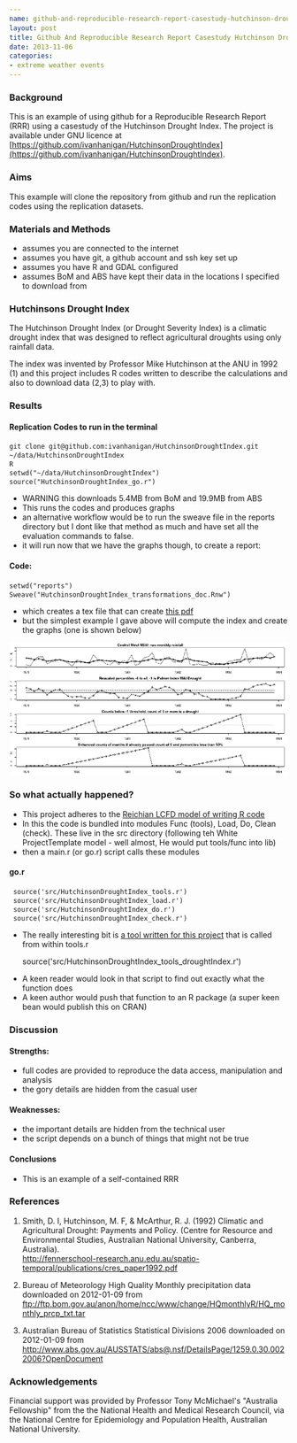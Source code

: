 ```yaml
---
name: github-and-reproducible-research-report-casestudy-hutchinson-drought-index
layout: post
title: Github And Reproducible Research Report Casestudy Hutchinson Drought Index
date: 2013-11-06
categories:
- extreme weather events
---
```


### Background
This is an example of using github for a Reproducible Research Report (RRR) using a casestudy of the  Hutchinson Drought Index.  The project is available under GNU licence at [https://github.com/ivanhanigan/HutchinsonDroughtIndex](https://github.com/ivanhanigan/HutchinsonDroughtIndex).

### Aims
This example will clone the repository from github and run the replication codes using the replication datasets.

### Materials and Methods

- assumes you are connected to the internet
- assumes you have git, a github account and ssh key set up
- assumes you have R and GDAL configured
- assumes BoM and ABS have kept their data in the locations I specified to download from


### Hutchinsons Drought Index

The Hutchinson Drought Index (or Drought Severity Index) is a climatic drought index 
that was designed to reflect agricultural droughts using only rainfall data.

The index was invented by Professor Mike Hutchinson at the ANU in 1992 (1) and 
this project includes R codes written to describe the calculations 
and also to download data (2,3) to play with.

### Results

#### Replication Codes to run in the terminal
    git clone git@github.com:ivanhanigan/HutchinsonDroughtIndex.git ~/data/HutchinsonDroughtIndex
    R
    setwd("~/data/HutchinsonDroughtIndex")
    source("HutchinsonDroughtIndex_go.r")

<p></p>

- WARNING this downloads 5.4MB from BoM and 19.9MB from ABS
- This runs the codes and produces graphs
- an alternative workflow would be to run the sweave file in the reports directory but I dont like that method as much and have set all the evaluation commands to false.
- it will run now that we have the graphs though, to create a report:

#### Code: 
    setwd("reports")
    Sweave("HutchinsonDroughtIndex_transformations_doc.Rnw")

<p></p>

- which creates a tex file that can create [this pdf](/pdfs/HutchinsonDroughtIndex_transformations_doc.pdf)
- but the simplest example I gave above will compute the index and create the graphs (one is shown below)

![CentralWestDrought8283.png](/images/CentralWestDrought8283.png)

### So what actually happened?

- This project adheres to the [Reichian LCFD model of writing R code](http://stackoverflow.com/a/1434424)
- In this the code is bundled into modules Func (tools), Load, Do, Clean (check).  These live in the src directory (following teh White ProjectTemplate model - well almost, He would put tools/func into lib)
- then a main.r (or go.r) script calls these modules

#### go.r
     source('src/HutchinsonDroughtIndex_tools.r')
     source('src/HutchinsonDroughtIndex_load.r')
     source('src/HutchinsonDroughtIndex_do.r')
     source('src/HutchinsonDroughtIndex_check.r')
 
<p></p>

- The really interesting bit is [a tool written for this project](https://github.com/ivanhanigan/HutchinsonDroughtIndex/blob/master/src/HutchinsonDroughtIndex_tools_droughtIndex.r) that is called from within tools.r

     source('src/HutchinsonDroughtIndex_tools_droughtIndex.r')


<p></p>

- A keen reader would look in that script to find out exactly what the function does
- A keen author would push that function to an R package (a super keen bean would publish this on CRAN)

### Discussion 

#### Strengths: 

- full codes are provided to reproduce the data access, manipulation and analysis
- the gory details are hidden from the casual user

#### Weaknesses: 

- the important details are hidden from the technical user
- the script depends on a bunch of things that might not be true

#### Conclusions

- This is an example of a self-contained RRR

### References
1. Smith, D. I, Hutchinson, M. F, & McArthur, R. J. (1992) Climatic and
   Agricultural Drought: Payments and Policy. (Centre for Resource and Environmental
   Studies, Australian National University, Canberra, Australia).  
   http://fennerschool-research.anu.edu.au/spatio-temporal/publications/cres_paper1992.pdf

2. Bureau of Meteorology High Quality Monthly precipitation data 
   downloaded on 2012-01-09 
   from ftp://ftp.bom.gov.au/anon/home/ncc/www/change/HQmonthlyR/HQ_monthly_prcp_txt.tar
   
3. Australian Bureau of Statistics Statistical Divisions 2006 
   downloaded on 2012-01-09 
   from http://www.abs.gov.au/AUSSTATS/abs@.nsf/DetailsPage/1259.0.30.0022006?OpenDocument

### Acknowledgements

Financial support was provided by Professor Tony McMichael's 
"Australia Fellowship" from the the National Health and Medical Research Council, via the 
National Centre for Epidemiology and Population Health, Australian National University.
